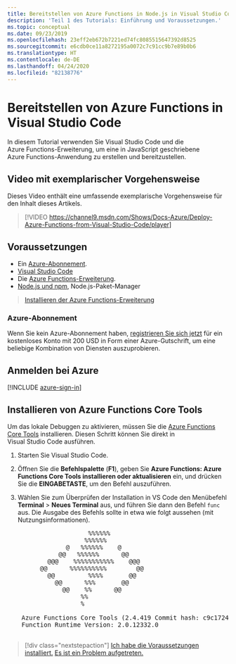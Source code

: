 ```yaml
---
title: Bereitstellen von Azure Functions in Node.js in Visual Studio Code
description: 'Teil 1 des Tutorials: Einführung und Voraussetzungen.'
ms.topic: conceptual
ms.date: 09/23/2019
ms.openlocfilehash: 23eff2eb672b7221ed74fc8085515647392d8525
ms.sourcegitcommit: e6cdb0ce11a8272195a0072c7c91cc9b7e89b0b6
ms.translationtype: HT
ms.contentlocale: de-DE
ms.lasthandoff: 04/24/2020
ms.locfileid: "82138776"
---
```

# <a name="deploy-azure-functions-from-visual-studio-code"></a>Bereitstellen von Azure Functions in Visual Studio Code

In diesem Tutorial verwenden Sie Visual Studio Code und die Azure Functions-Erweiterung, um eine in JavaScript geschriebene Azure Functions-Anwendung zu erstellen und bereitzustellen.

## <a name="walkthrough-video"></a>Video mit exemplarischer Vorgehensweise

Dieses Video enthält eine umfassende exemplarische Vorgehensweise für den Inhalt dieses Artikels.

> [!VIDEO https://channel9.msdn.com/Shows/Docs-Azure/Deploy-Azure-Functions-from-Visual-Studio-Code/player]

## <a name="prerequisites"></a>Voraussetzungen

- Ein [Azure-Abonnement](#azure-subscription).
- [Visual Studio Code](https://code.visualstudio.com/)
- Die [Azure Functions-Erweiterung](https://marketplace.visualstudio.com/items?itemName=ms-azuretools.vscode-azurefunctions).
- [Node.js und npm](https://nodejs.org/en/download), Node.js-Paket-Manager

> <a class="tutorial-install-extension-btn" href="https://marketplace.visualstudio.com/items?itemName=ms-azuretools.vscode-azurefunctions">Installieren der Azure Functions-Erweiterung</a>

### <a name="azure-subscription"></a>Azure-Abonnement

Wenn Sie kein Azure-Abonnement haben, [registrieren Sie sich jetzt](https://azure.microsoft.com/free/?utm_source=campaign&utm_campaign=vscode-tutorial-functions-extension&mktingSource=vscode-tutorial-functions-extension) für ein kostenloses Konto mit 200 USD in Form einer Azure-Gutschrift, um eine beliebige Kombination von Diensten auszuprobieren.

## <a name="sign-in-to-azure"></a>Anmelden bei Azure

[!INCLUDE [azure-sign-in](includes/azure-sign-in.md)]

## <a name="install-the-azure-functions-core-tools"></a>Installieren von Azure Functions Core Tools

Um das lokale Debuggen zu aktivieren, müssen Sie die [Azure Functions Core Tools](https://github.com/Azure/azure-functions-core-tools) installieren. Diesen Schritt können Sie direkt in Visual Studio Code ausführen.

1. Starten Sie Visual Studio Code.

1. Öffnen Sie die **Befehlspalette** (**F1**), geben Sie **Azure Functions: Azure Functions Core Tools installieren oder aktualisieren** ein, und drücken Sie die **EINGABETASTE**, um den Befehl auszuführen.

1. Wählen Sie zum Überprüfen der Installation in VS Code den Menübefehl **Terminal** > **Neues Terminal** aus, und führen Sie dann den Befehl `func` aus. Die Ausgabe des Befehls sollte in etwa wie folgt aussehen (mit Nutzungsinformationen).

    <pre>
                      %%%%%%
                     %%%%%%
                @   %%%%%%    @
              @@   %%%%%%      @@
           @@@    %%%%%%%%%%%    @@@
         @@      %%%%%%%%%%        @@
           @@         %%%%       @@
             @@      %%%       @@
               @@    %%      @@
                    %%
                    %

    Azure Functions Core Tools (2.4.419 Commit hash: c9c1724d002bd90b2e6b41393915ea3a26bcf0ce)
    Function Runtime Version: 2.0.12332.0
    </pre>

> [!div class="nextstepaction"]
> [Ich habe die Voraussetzungen installiert.](tutorial-vscode-serverless-node-02.md) [Es ist ein Problem aufgetreten.](https://www.research.net/r/PWZWZ52?tutorial=node-deployment-azurefunctions&step=getting-started)

